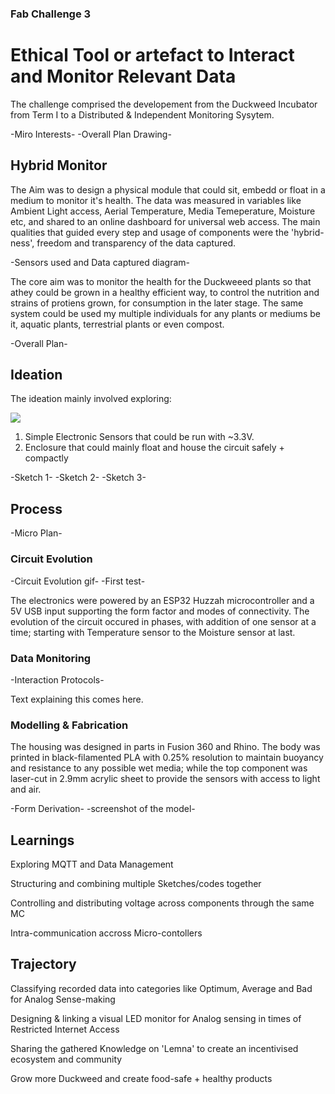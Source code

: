 ### Fab Challenge 3
# Ethical Tool or artefact to Interact and Monitor Relevant Data
The challenge comprised the developement from the Duckweed Incubator from Term I to a Distributed & Independent Monitoring Sysytem.

-Miro Interests-
-Overall Plan Drawing- 

## Hybrid Monitor
The Aim was to design a physical module that could sit, embedd or float in a medium to monitor it's health. The data was measured in variables like Ambient Light access, Aerial Temperature, Media Temeperature, Moisture etc, and shared to an online dashboard for universal web access. The main qualities that guided every step and usage of components were the 'hybrid-ness', freedom and transparency of the data captured.

-Sensors used and Data captured diagram-

The core aim was to monitor the health for the Duckweeed plants so that athey could be grown in a healthy efficient way, to control the nutrition and strains of protiens grown, for consumption in the later stage. The same system could be used my multiple individuals for any plants or mediums be it, aquatic plants, terrestrial plants or even compost.

-Overall Plan- 

## Ideation
The ideation mainly involved exploring:

<img src="Vennupdated.png"/>

1. Simple Electronic Sensors that could be run with ~3.3V.
2. Enclosure that could mainly float and house the circuit safely + compactly

-Sketch 1-
-Sketch 2-
-Sketch 3-

## Process

-Micro Plan-

### Circuit Evolution

-Circuit Evolution gif- -First test-

The electronics were powered by an ESP32 Huzzah microcontroller and a 5V USB input supporting the form factor and modes of connectivity. The evolution of the circuit occured in phases, with addition of one sensor at a time; starting with Temperature sensor to the Moisture sensor at last.

### Data Monitoring

-Interaction Protocols-

Text explaining this comes here.

### Modelling & Fabrication
The housing was designed in parts in Fusion 360 and Rhino. The body was printed in black-filamented PLA with 0.25% resolution to maintain buoyancy and resistance to any possible wet media; while the top component was laser-cut in 2.9mm acrylic sheet to provide the sensors with access to light and air.

-Form Derivation- 
-screenshot of the model- 

## Learnings

Exploring MQTT and Data Management

Structuring and combining multiple Sketches/codes together

Controlling and distributing voltage across components through the same MC

Intra-communication accross Micro-contollers

## Trajectory

Classifying recorded data into categories like Optimum, Average and Bad for Analog Sense-making

Designing & linking a visual LED monitor for Analog sensing in times of Restricted Internet Access

Sharing the gathered Knowledge on 'Lemna' to create an incentivised ecosystem and community

Grow more Duckweed and create food-safe + healthy products
